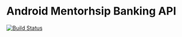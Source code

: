 # Android Mentorhsip Banking API
[![Build Status](https://travis-ci.com/tonespy/android-mentorship-bank-api.svg?token=WzkNsx4y8921z7L47McZ&branch=master)](https://travis-ci.com/tonespy/android-mentorship-bank-api)
